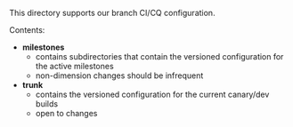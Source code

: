 This directory supports our branch CI/CQ configuration.

Contents:

* **milestones**
  * contains subdirectories that contain the versioned configuration for the
  active milestones
  * non-dimension changes should be infrequent
* **trunk**
  * contains the versioned configuration for the current canary/dev builds
  * open to changes

